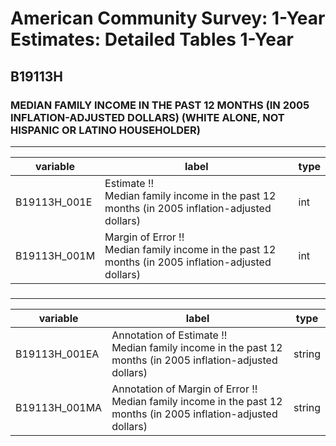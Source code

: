 # American Community Survey: 1-Year Estimates: Detailed Tables 1-Year

## B19113H

### MEDIAN FAMILY INCOME IN THE PAST 12 MONTHS (IN 2005 INFLATION-ADJUSTED DOLLARS) (WHITE ALONE, NOT HISPANIC OR LATINO HOUSEHOLDER)

___

| variable | label | type |
| ----- | ----- | ----- |
| B19113H_001E | Estimate !!<br>Median family income in the past 12 months (in 2005 inflation-adjusted dollars) | int |
| B19113H_001M | Margin of Error !!<br>Median family income in the past 12 months (in 2005 inflation-adjusted dollars) | int |
### 

___

| variable | label | type |
| ----- | ----- | ----- |
| B19113H_001EA | Annotation of Estimate !!<br>Median family income in the past 12 months (in 2005 inflation-adjusted dollars) | string |
| B19113H_001MA | Annotation of Margin of Error !!<br>Median family income in the past 12 months (in 2005 inflation-adjusted dollars) | string |

